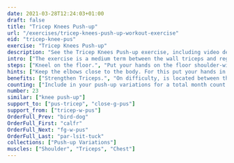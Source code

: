 ```yaml
---
date: 2021-03-28T12:24:03+01:00
draft: false
title: "Tricep Knees Push-up"
url: "/exercises/tricep-knees-push-up-workout-exercise"
eid: "tricep-knee-pus"
exercise: "Tricep Knees Push-up"
description: "See the Tricep Knees Push-up exercise, including video demonstration, instructions on how-to perform, benefits, activated body parts and related exercises."
intro: ["The exercise is a medium term between the wall triceps and regular triceps push-up. Highly focused in the triceps, also addresses shoulder and chest."]
steps: ["Kneel on the floor.", "Put your hands on the floor shoulder-width and arms straight, fingers facing forward.", "This is the starting position.", "Bend your arms, bringing shoulders close to your hands and chest near the floor.", "Straighten your arms and bring your body to the initial position."]
hints: ["Keep the elbows close to the body. For this put your hands in a way that the fingers point forward."]
benefits: ["Strengthen Triceps.", "On difficulty, is located between the wall and full version of Triceps Push-ups."]
counting: ["Include in your push-up variations for a total month count.", "Make 1 to 3 series of 10."]
number: 23
similar: ["knee push-up"]
support_to: ["pus-tricep", "close-g-pus"]
support_from: ["tricep-w-pus"]
OrderFull_Prev: "bird-dog"
OrderFull_First: "calfr"
OrderFull_Next: "fg-w-pus"
OrderFull_Last: "par-lsit-tuck"
collections: ["Push-up Variations"]
muscles: ["Shoulder", "Triceps", "Chest"]
---
```

